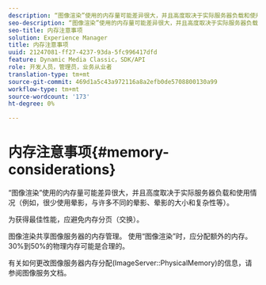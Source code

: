 ```yaml
---
description: “图像渲染”使用的内存量可能差异很大，并且高度取决于实际服务器负载和使用情况（例如，很少使用晕影，与许多不同的晕影、晕影的大小和复杂性等）。
seo-description: “图像渲染”使用的内存量可能差异很大，并且高度取决于实际服务器负载和使用情况（例如，很少使用晕影，与许多不同的晕影、晕影的大小和复杂性等）。
seo-title: 内存注意事项
solution: Experience Manager
title: 内存注意事项
uuid: 21247081-ff27-4237-93da-5fc996417dfd
feature: Dynamic Media Classic，SDK/API
role: 开发人员，管理员，业务从业者
translation-type: tm+mt
source-git-commit: 469d1a5c43a972116a8a2efb0de5708800130a99
workflow-type: tm+mt
source-wordcount: '173'
ht-degree: 0%

---
```



# 内存注意事项{#memory-considerations}

“图像渲染”使用的内存量可能差异很大，并且高度取决于实际服务器负载和使用情况（例如，很少使用晕影，与许多不同的晕影、晕影的大小和复杂性等）。

为获得最佳性能，应避免内存分页（交换）。

图像渲染共享图像服务器的内存管理。 使用“图像渲染”时，应分配额外的内存。 30%到50%的物理内存可能是合理的。

有关如何更改图像服务器内存分配(ImageServer::PhysicalMemory)的信息，请参阅图像服务文档。
